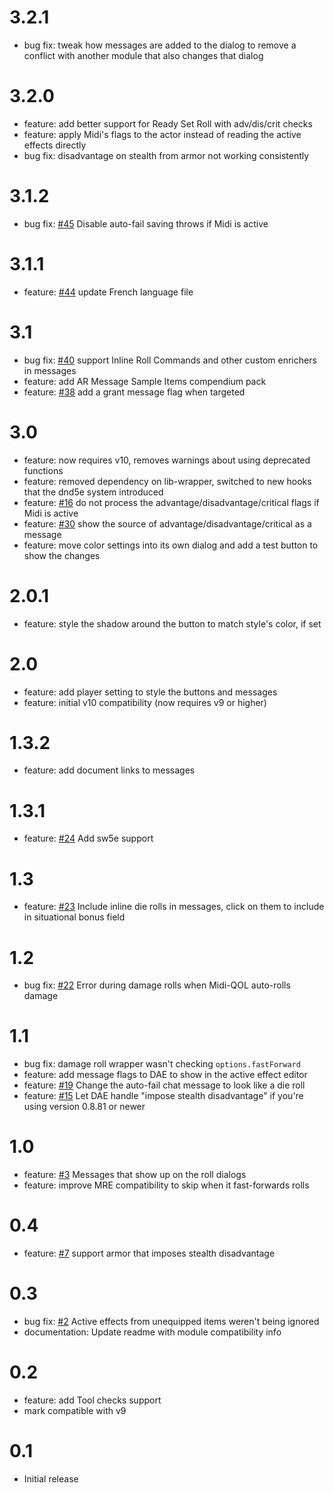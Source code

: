 # 3.2.1

- bug fix: tweak how messages are added to the dialog to remove a conflict with another module that also changes that dialog

# 3.2.0

- feature: add better support for Ready Set Roll with adv/dis/crit checks
- feature: apply Midi's flags to the actor instead of reading the active effects directly
- bug fix: disadvantage on stealth from armor not working consistently

# 3.1.2

- bug fix: [#45](https://github.com/kaelad02/adv-reminder/issues/45) Disable auto-fail saving throws if Midi is active

# 3.1.1

- feature: [#44](https://github.com/kaelad02/adv-reminder/pull/44) update French language file

# 3.1
- bug fix: [#40](https://github.com/kaelad02/adv-reminder/issues/40) support Inline Roll Commands and other custom enrichers in messages
- feature: add AR Message Sample Items compendium pack
- feature: [#38](https://github.com/kaelad02/adv-reminder/issues/38) add a grant message flag when targeted

# 3.0

- feature: now requires v10, removes warnings about using deprecated functions
- feature: removed dependency on lib-wrapper, switched to new hooks that the dnd5e system introduced
- feature: [#16](https://github.com/kaelad02/adv-reminder/issues/16) do not process the advantage/disadvantage/critical flags if Midi is active
- feature: [#30](https://github.com/kaelad02/adv-reminder/issues/30) show the source of advantage/disadvantage/critical as a message
- feature: move color settings into its own dialog and add a test button to show the changes

# 2.0.1

- feature: style the shadow around the button to match style's color, if set

# 2.0

- feature: add player setting to style the buttons and messages
- feature: initial v10 compatibility (now requires v9 or higher)

# 1.3.2

- feature: add document links to messages

# 1.3.1

- feature: [#24](https://github.com/kaelad02/adv-reminder/pull/24) Add sw5e support

# 1.3

- feature: [#23](https://github.com/kaelad02/adv-reminder/pull/23) Include inline die rolls in messages, click on them to include in situational bonus field

# 1.2

- bug fix: [#22](https://github.com/kaelad02/adv-reminder/issues/22) Error during damage rolls when Midi-QOL auto-rolls damage

# 1.1

- bug fix: damage roll wrapper wasn't checking `options.fastForward`
- feature: add message flags to DAE to show in the active effect editor
- feature: [#19](https://github.com/kaelad02/adv-reminder/pull/19) Change the auto-fail chat message to look like a die roll
- feature: [#15](https://github.com/kaelad02/adv-reminder/pull/15) Let DAE handle "impose stealth disadvantage" if you're using version 0.8.81 or newer

# 1.0

- feature: [#3](https://github.com/kaelad02/adv-reminder/issues/3) Messages that show up on the roll dialogs
- feature: improve MRE compatibility to skip when it fast-forwards rolls

# 0.4

- feature: [#7](https://github.com/kaelad02/adv-reminder/issues/7) support armor that imposes stealth disadvantage

# 0.3

- bug fix: [#2](https://github.com/kaelad02/adv-reminder/issues/2) Active effects from unequipped items weren't being ignored
- documentation: Update readme with module compatibility info

# 0.2

- feature: add Tool checks support
- mark compatible with v9

# 0.1

- Initial release
